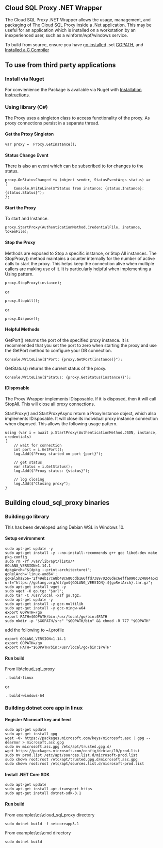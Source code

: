 ## Cloud SQL Proxy .NET Wrapper

The Cloud SQL Proxy .NET Wrapper allows the usage, management, and packaging of [The Cloud SQL Proxy](https://github.com/GoogleCloudPlatform/cloudsql-proxy)
inside a .Net application. This may be useful for an application which is installed on a workstation by an inexperienced user, such as a winform/wpf/windows service.

To build from source, ensure you have [go installed](https://golang.org/doc/install)
,set [GOPATH](https://github.com/golang/go/wiki/GOPATH), and
[Installed a C Compiler](http://mingw-w64.org/doku.php/download/mingw-builds)

## To use from third party applications

### Install via Nuget

For convienience the Package is available via Nuget with [Installation Instructions](https://www.nuget.org/packages/cloudsql-proxy-cs).

### Using library (C#)

The Proxy uses a singleton class to access functionality of the proxy. As proxy connections persist in a separate thread. 

#### Get the Proxy Singleton
```
var proxy =  Proxy.GetInstance();
```

#### Status Change Event
There is also an event which can be subscribed to for changes to the status.
```
proxy.OnStatusChanged += (object sender, StatusEventArgs status) =>
{
	Console.WriteLine($"Status from instance: {status.Instance}: {status.Status}");
};
```

#### Start the Proxy
To start and Instance.

```
proxy.StartProxy(AuthenticationMethod.CredentialFile, instance, tokenFile);
```

#### Stop the Proxy
Methods are exposed to Stop a specific instance, or Stop All instances. 
The StopProxy() method maintains a counter internally for the number of active calls to start the proxy. This helps keep the connection alive when multiple
callers are making use of it. It is particularly helpful when implementing a Using pattern.
```
proxy.StopProxy(instance);
```
or 
```
proxy.StopAll();
```
or
```
proxy.Dispose();
```

#### Helpful Methods
GetPort() returns the port of the specified proxy instance. It is recommended that you set the port to zero when starting
the proxy and use the GetPort method to configure your DB connection.
```
Console.WriteLine($"Port: {proxy.GetPort(instance)}");
```

GetStatus() returns the current status of the proxy.
```
Console.WriteLine($"Status: {proxy.GetStatus(instance)}");
```


#### IDisposable
The Proxy Wrapper implements IDisposable. If it is disposed, then it will call StopAll. This will close all proxy connections.

StartProxy() and StartProxyAsync return a ProxyInstance object, which also implements IDisposable. It will close its individual
proxy instance connection when disposed. This allows the following usage pattern.
```
using (var i = await p.StartProxy(AuthenticationMethod.JSON, instance, credentials)
{
	// wait for connection
	int port = i.GetPort();
	log.Add($"Proxy started on port {port}");

	// get status
	var status = i.GetStatus();
	log.Add($"Proxy status: {status}");

	// log closing
	log.Add($"Closing proxy");
}
```

## Building cloud_sql_proxy binaries

### Building go library

This has been developed using Debian WSL in Windows 10.

#### Setup environment

```
sudo apt-get update -y
sudo apt-get install -y --no-install-recommends g++ gcc libc6-dev make pkg-config
sudo rm -rf /var/lib/apt/lists/*
GOLANG_VERSION=1.14.1
dpkgArch="$(dpkg --print-architecture)";
goRelArch='linux-amd64';
goRelSha256='2f49eb17ce8b48c680cdb166ffd7389702c0dec6effa090c324804a5cac8a7f8';
url="https://golang.org/dl/go${GOLANG_VERSION}.${goRelArch}.tar.gz";
sudo apt-get install wget -y
sudo wget -O go.tgz "$url";
sudo tar -C /usr/local -xzf go.tgz;
sudo apt-get update -y
sudo apt-get install -y gcc-multilib
sudo apt-get install -y gcc-mingw-w64
export GOPATH=/go
export PATH=$GOPATH/bin:/usr/local/go/bin:$PATH
sudo mkdir -p "$GOPATH/src" "$GOPATH/bin" && chmod -R 777 "$GOPATH"
```

add the following to ~/.profile

```
export GOLANG_VERSION=1.14.1
export GOPATH=/go
export PATH="$GOPATH/bin:/usr/local/go/bin:$PATH"
```

#### Run build

From lib\cloud_sql_proxy

```
. build-linux
```

or

```
. build-windows-64
```

### Building dotnet core app in linux

#### Register Microsoft key and feed

```
sudo apt-get update
sudo apt-get install gpg
wget -O- https://packages.microsoft.com/keys/microsoft.asc | gpg --dearmor > microsoft.asc.gpg
sudo mv microsoft.asc.gpg /etc/apt/trusted.gpg.d/
wget https://packages.microsoft.com/config/debian/10/prod.list
sudo mv prod.list /etc/apt/sources.list.d/microsoft-prod.list
sudo chown root:root /etc/apt/trusted.gpg.d/microsoft.asc.gpg
sudo chown root:root /etc/apt/sources.list.d/microsoft-prod.list
```

#### Install .NET Core SDK

```
sudo apt-get update
sudo apt-get install apt-transport-https
sudo apt-get install dotnet-sdk-3.1
```

#### Run build

From examples\cs\cloud_sql_proxy directory

```
sudo dotnet build -f netcoreapp3.1
```

From examples\cs\cmd directory

```
sudo dotnet build
```
